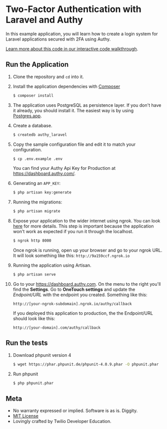 # Two-Factor Authentication with Laravel and Authy

In this example application, you will learn how to create a login system for Laravel applications secured with 2FA using Authy.

[Learn more about this code in our interactive code walkthrough](https://www.twilio.com/docs/howto/walkthrough/two-factor-authentication/php/laravel).

## Run the Application

1. Clone the repository and `cd` into it.
1. Install the application dependencies with [Composer](https://getcomposer.org/)

   ```bash
   $ composer install
   ```
1. The application uses PostgreSQL as persistence layer. If you
  don't have it already, you should install it. The easiest way is by
  using [Postgres.app](http://postgresapp.com/).

1. Create a database.

   ```bash
   $ createdb authy_laravel
   ```
1. Copy the sample configuration file and edit it to match your configuration.

   ```bash
   $ cp .env.example .env
   ```

   You can find your Authy Api Key for Production at https://dashboard.authy.com/.

1. Generating an `APP_KEY`:

   ```bash
   $ php artisan key:generate
   ```
1. Running the migrations:

   ```bash
   $ php artisan migrate
   ```

1. Expose your application to the wider internet using ngrok. You can look
   [here](#expose-the-application-to-the-wider-internet) for more details. This step
   is important because the application won't work as expected if you run it through the
   localhost.

   ```bash
   $ ngrok http 8000
   ```

   Once ngrok is running, open up your browser and go to your ngrok URL.
   It will look something like this: `http://9a159ccf.ngrok.io`

1. Running the application using Artisan.

   ```bash
   $ php artisan serve
   ```

1. Go to your https://dashboard.authy.com. On the menu to the right you'll find the
   **Settings**. Go to **OneTouch settings** and update the _Endpoint/URL_ with the
   endpoint you created. Something like this:

   `http://[your-ngrok-subdomain].ngrok.io/authy/callback`

   If you deployed this application to production, the the Endpoint/URL should look like this:

   `http://[your-domain].com/authy/callback`

## Run the tests

1. Download phpunit version 4

    ```bash
    $ wget https://phar.phpunit.de/phpunit-4.0.9.phar -O phpunit.phar
    ```

1. Run phpunit

    ```bash
    $ php phpunit.phar
    ```

## Meta

* No warranty expressed or implied. Software is as is. Diggity.
* [MIT License](http://www.opensource.org/licenses/mit-license.html)
* Lovingly crafted by Twilio Developer Education.
